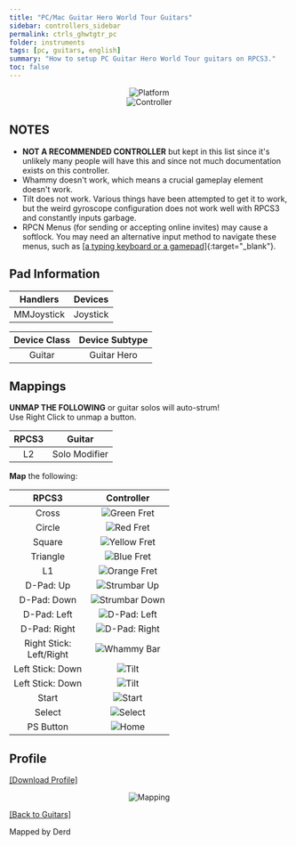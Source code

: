 ```yaml
---
title: "PC/Mac Guitar Hero World Tour Guitars"
sidebar: controllers_sidebar
permalink: ctrls_ghwtgtr_pc
folder: instruments
tags: [pc, guitars, english]
summary: "How to setup PC Guitar Hero World Tour guitars on RPCS3."
toc: false
---
```


<div align="center"> <img src="https://rb3pc.milohax.org/images/instruments/plat/pc.png" alt="Platform" title="Platform"></div>

<div align="center"> <img src="https://rb3pc.milohax.org/images/instruments/cont/ghwtcontroller.png" alt="Controller" title="Controller"></div>

## NOTES

* **NOT A RECOMMENDED CONTROLLER** but kept in this list since it's unlikely many people will have this and since not much documentation exists on this controller.
* Whammy doesn't work, which means a crucial gameplay element doesn't work.
* Tilt does not work. Various things have been attempted to get it to work, but the weird gyroscope configuration does not work well with RPCS3 and constantly inputs garbage.
* RPCN Menus (for sending or accepting online invites) may cause a softlock. You may need an alternative input method to navigate these menus, such as [[a typing keyboard or a gamepad]](https://rb3pc.milohax.org/ctrls_pads){:target="_blank"}.

## Pad Information

| Handlers | Devices |
|:------------------:|:---------------------:|
| MMJoystick | Joystick |

| Device Class | Device Subtype |
|:------------------:|:---------------------:|
| Guitar | Guitar Hero |

## Mappings

**UNMAP THE FOLLOWING** or guitar solos will auto-strum!  
Use Right Click to unmap a button.

| **RPCS3** | **Guitar** |
|:--------:|:-----------:|
| L2 | Solo Modifier |

**Map** the following:

| **RPCS3**          | **Controller** |
|:------------------:|:---------------------:|
| Cross | ![Green Fret](https://rb3pc.milohax.org/images/btns/gtrs/gf.png "Green Fret") |
| Circle | ![Red Fret](https://rb3pc.milohax.org/images/btns/gtrs/rf.png "Red Fret") |
| Square | ![Yellow Fret](https://rb3pc.milohax.org/images/btns/gtrs/yf.png "Yellow Fret") |
| Triangle | ![Blue Fret](https://rb3pc.milohax.org/images/btns/gtrs/bf.png "Blue Fret") |
| L1 | ![Orange Fret](https://rb3pc.milohax.org/images/btns/gtrs/of.png "Orange Fret") |
| D-Pad: Up | ![Strumbar Up](https://rb3pc.milohax.org/images/btns/gtrs/sbu.png "Strumbar Up") |
| D-Pad: Down | ![Strumbar Down](https://rb3pc.milohax.org/images/btns/gtrs/sbd.png "Strumbar Down") |
| D-Pad: Left | ![D-Pad: Left](https://rb3pc.milohax.org/images/btns/gtrs/dpl.png "D-Pad: Left") |
| D-Pad: Right | ![D-Pad: Right](https://rb3pc.milohax.org/images/btns/gtrs/dpr.png "D-Pad: Right") |
| Right Stick: <br/> Left/Right | ![Whammy Bar](https://rb3pc.milohax.org/images/btns/gtrs/wb.png "Whammy Bar") |
| Left Stick: Down | ![Tilt](https://rb3pc.milohax.org/images/btns/gtrs/ts.png "Tilt Vertical") |
| Left Stick: Down | ![Tilt](https://rb3pc.milohax.org/images/btns/gtrs/ts.png "Tilt Horizontal") |
| Start | ![Start](https://rb3pc.milohax.org/images/btns/ctrls/ps3/sta.png "Start") |
| Select | ![Select](https://rb3pc.milohax.org/images/btns/ctrls/ps3/sel.png "Select") |
| PS Button | ![Home](https://rb3pc.milohax.org/images/btns/gtrs/home.png "Home") |

## Profile

[[Download Profile]](https://github.com/hmxmilohax/rb3-pc/raw/refs/heads/main/downloads/instrument-repo/PC%20Guitar%20Hero%20World%20Tour%20Guitar.7z)

<div align="center"> <img src="https://rb3pc.milohax.org/images/instruments/maps/gtrpcghwtmapping.png" alt="Mapping" title="Mapping"></div>

[[Back to Guitars]](https://rb3pc.milohax.org/ctrls_guitar)

Mapped by Derd